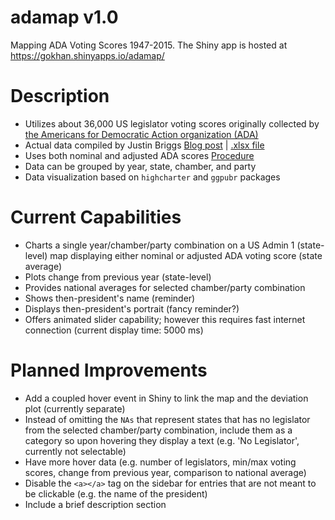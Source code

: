 # adamap v1.0
Mapping ADA Voting Scores 1947-2015. The Shiny app is hosted at https://gokhan.shinyapps.io/adamap/

# Description
* Utilizes about 36,000 US legislator voting scores originally collected by [the Americans for Democratic Action organization (ADA)](adaction.org)
* Actual data compiled by Justin Briggs [Blog post](http://trialstravails.blogspot.co.uk/2017/01/adjusted-ada-scores-from-1947-2015.html) | [.xlsx file](http://bit.ly/2j1TXfE)
* Uses both nominal and adjusted ADA scores [Procedure](http://timgroseclose.com/adjusted-interest-group-scores/)
* Data can be grouped by year, state, chamber, and party
* Data visualization based on ```highcharter``` and ```ggpubr``` packages

# Current Capabilities

* Charts a single year/chamber/party combination on a US Admin 1 (state-level) map displaying either nominal or adjusted ADA voting score (state average)
* Plots change from previous year (state-level)
* Provides national averages for selected chamber/party combination 
* Shows then-president's name (reminder)
* Displays then-president's portrait (fancy reminder?)
* Offers animated slider capability; however this requires fast internet connection (current display time: 5000 ms)

# Planned Improvements
* Add a coupled hover event in Shiny to link the map and the deviation plot (currently separate)
* Instead of omitting the ```NAs``` that represent states that has no legislator from the selected chamber/party combination, include them as a category so upon hovering they display a text (e.g. 'No Legislator', currently not selectable)
* Have more hover data (e.g. number of legislators, min/max voting scores, change from previous year, comparison to national average)
* Disable the ```<a></a>``` tag on the sidebar for entries that are not meant to be clickable (e.g. the name of the president)
* Include a brief description section